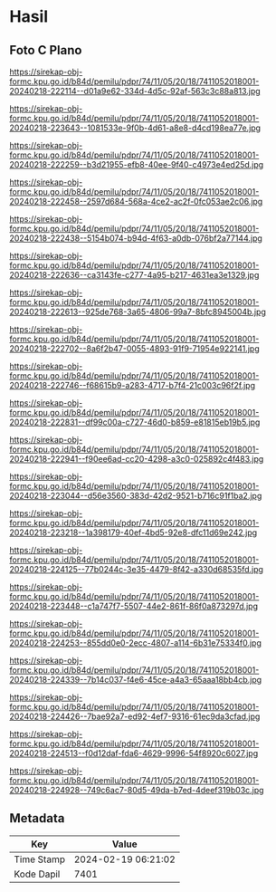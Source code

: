 # Hasil

## Foto C Plano

https://sirekap-obj-formc.kpu.go.id/b84d/pemilu/pdpr/74/11/05/20/18/7411052018001-20240218-222114--d01a9e62-334d-4d5c-92af-563c3c88a813.jpg

https://sirekap-obj-formc.kpu.go.id/b84d/pemilu/pdpr/74/11/05/20/18/7411052018001-20240218-223643--1081533e-9f0b-4d61-a8e8-d4cd198ea77e.jpg

https://sirekap-obj-formc.kpu.go.id/b84d/pemilu/pdpr/74/11/05/20/18/7411052018001-20240218-222259--b3d21955-efb8-40ee-9f40-c4973e4ed25d.jpg

https://sirekap-obj-formc.kpu.go.id/b84d/pemilu/pdpr/74/11/05/20/18/7411052018001-20240218-222458--2597d684-568a-4ce2-ac2f-0fc053ae2c06.jpg

https://sirekap-obj-formc.kpu.go.id/b84d/pemilu/pdpr/74/11/05/20/18/7411052018001-20240218-222438--5154b074-b94d-4f63-a0db-076bf2a77144.jpg

https://sirekap-obj-formc.kpu.go.id/b84d/pemilu/pdpr/74/11/05/20/18/7411052018001-20240218-222636--ca3143fe-c277-4a95-b217-4631ea3e1329.jpg

https://sirekap-obj-formc.kpu.go.id/b84d/pemilu/pdpr/74/11/05/20/18/7411052018001-20240218-222613--925de768-3a65-4806-99a7-8bfc8945004b.jpg

https://sirekap-obj-formc.kpu.go.id/b84d/pemilu/pdpr/74/11/05/20/18/7411052018001-20240218-222702--8a6f2b47-0055-4893-91f9-71954e922141.jpg

https://sirekap-obj-formc.kpu.go.id/b84d/pemilu/pdpr/74/11/05/20/18/7411052018001-20240218-222746--f68615b9-a283-4717-b7f4-21c003c96f2f.jpg

https://sirekap-obj-formc.kpu.go.id/b84d/pemilu/pdpr/74/11/05/20/18/7411052018001-20240218-222831--df99c00a-c727-46d0-b859-e81815eb19b5.jpg

https://sirekap-obj-formc.kpu.go.id/b84d/pemilu/pdpr/74/11/05/20/18/7411052018001-20240218-222941--f90ee6ad-cc20-4298-a3c0-025892c4f483.jpg

https://sirekap-obj-formc.kpu.go.id/b84d/pemilu/pdpr/74/11/05/20/18/7411052018001-20240218-223044--d56e3560-383d-42d2-9521-b716c91f1ba2.jpg

https://sirekap-obj-formc.kpu.go.id/b84d/pemilu/pdpr/74/11/05/20/18/7411052018001-20240218-223218--1a398179-40ef-4bd5-92e8-dfc11d69e242.jpg

https://sirekap-obj-formc.kpu.go.id/b84d/pemilu/pdpr/74/11/05/20/18/7411052018001-20240218-224125--77b0244c-3e35-4479-8f42-a330d68535fd.jpg

https://sirekap-obj-formc.kpu.go.id/b84d/pemilu/pdpr/74/11/05/20/18/7411052018001-20240218-223448--c1a747f7-5507-44e2-861f-86f0a873297d.jpg

https://sirekap-obj-formc.kpu.go.id/b84d/pemilu/pdpr/74/11/05/20/18/7411052018001-20240218-224253--855dd0e0-2ecc-4807-a114-6b31e75334f0.jpg

https://sirekap-obj-formc.kpu.go.id/b84d/pemilu/pdpr/74/11/05/20/18/7411052018001-20240218-224339--7b14c037-f4e6-45ce-a4a3-65aaa18bb4cb.jpg

https://sirekap-obj-formc.kpu.go.id/b84d/pemilu/pdpr/74/11/05/20/18/7411052018001-20240218-224426--7bae92a7-ed92-4ef7-9316-61ec9da3cfad.jpg

https://sirekap-obj-formc.kpu.go.id/b84d/pemilu/pdpr/74/11/05/20/18/7411052018001-20240218-224513--f0d12daf-fda6-4629-9996-54f8920c6027.jpg

https://sirekap-obj-formc.kpu.go.id/b84d/pemilu/pdpr/74/11/05/20/18/7411052018001-20240218-224928--749c6ac7-80d5-49da-b7ed-4deef319b03c.jpg


## Metadata

| Key        | Value               |
| ---------- | ------------------- |
| Time Stamp | 2024-02-19 06:21:02 |
| Kode Dapil | 7401                |



